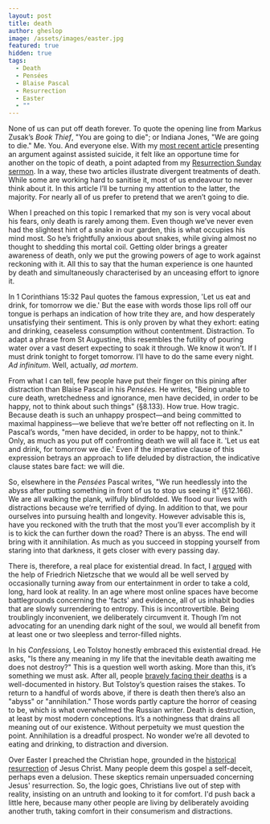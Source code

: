 ```yaml
---
layout: post
title: death
author: gheslop
image: /assets/images/easter.jpg
featured: true
hidden: true
tags:
  - Death
  - Pensées
  - Blaise Pascal
  - Resurrection
  - Easter
  - ""
---
```

None of us can put off death forever. To quote the opening line from Markus Zusak’s *Book Thief*, "You are going to die"; or Indiana Jones, "We are going to die." Me. You. And everyone else. With my [most recent article](https://rekindle.co.za/content/2024-04-04-assisted-suicide) presenting an argument against assisted suicide, it felt like an opportune time for another on the topic of death, a point adapted from my [Resurrection Sunday sermon](https://sermons.unionchapel.co.za/sermons/54643/resurrection-sunday/). In a way, these two articles illustrate divergent treatments of death. While some are working hard to sanitise it, most of us endeavour to never think about it. In this article I’ll be turning my attention to the latter, the majority. For nearly all of us prefer to pretend that we aren’t going to die.

When I preached on this topic I remarked that my son is very vocal about his fears, only death is rarely among them. Even though we’ve never even had the slightest hint of a snake in our garden, this is what occupies his mind most. So he’s frightfully anxious about snakes, while giving almost no thought to shedding this mortal coil. Getting older brings a greater awareness of death, only we put the growing powers of age to work against reckoning with it. All this to say that the human experience is one haunted by death and simultaneously characterised by an unceasing effort to ignore it.

In 1 Corinthians 15:32 Paul quotes the famous expression, 'Let us eat and drink, for tomorrow we die.' But the ease with words those lips roll off our tongue is perhaps an indication of how trite they are, and how desperately unsatisfying their sentiment. This is only proven by what they exhort: eating and drinking, ceaseless consumption without contentment. Distraction. To adapt a phrase from St Augustine, this resembles the futility of pouring water over a vast desert expecting to soak it through. We know it won’t. If I must drink tonight to forget tomorrow. I’ll have to do the same every night. *Ad infinitum*. Well, actually, *ad mortem*.

From what I can tell, few people have put their finger on this pining after distraction than Blaise Pascal in his *Pensées.* He writes, "Being unable to cure death, wretchedness and ignorance, men have decided, in order to be happy, not to think about such things" (§8.133). How true. How tragic. Because death is such an unhappy prospect—and being committed to maximal happiness—we believe that we’re better off not reflecting on it. In Pascal’s words, "men have decided, in order to be happy, not to think." Only, as much as you put off confronting death we will all face it. 'Let us eat and drink, for tomorrow we die.' Even if the imperative clause of this expression betrays an approach to life deluded by distraction, the indicative clause states bare fact: we will die.

So, elsewhere in the *Pensées* Pascal writes, "We run heedlessly into the abyss after putting something in front of us to stop us seeing it" (§12.166). We are all walking the plank, wilfully blindfolded. We flood our lives with distractions because we’re terrified of dying. In addition to that, we pour ourselves into pursuing health and longevity. However advisable this is, have you reckoned with the truth that the most you’ll ever accomplish by it is to kick the can further down the road? There is an abyss. The end will bring with it annihilation. As much as you succeed in stopping yourself from staring into that darkness, it gets closer with every passing day.

There is, therefore, a real place for existential dread. In fact, I [argued](https://rekindle.co.za/content/2020-07-03-nietzsche) with the help of Friedrich Nietzsche that we would all be well served by occasionally turning away from our entertainment in order to take a cold, long, hard look at reality. In an age where most online spaces have become battlegrounds concerning the 'facts' and evidence, all of us inhabit bodies that are slowly surrendering to entropy. This is incontrovertible. Being troublingly inconvenient, we deliberately circumvent it. Though I’m not advocating for an unending dark night of the soul, we would all benefit from at least one or two sleepless and terror-filled nights.

In his *Confessions,* Leo Tolstoy honestly embraced this existential dread. He asks, "Is there any meaning in my life that the inevitable death awaiting me does not destroy?" This is a question well worth asking. More than this, it’s something we must ask. After all, people [bravely facing their deaths](https://rekindle.co.za/content/2024-03-29-good-friday-with-fred) is a well-documented in history. But Tolstoy’s question raises the stakes. To return to a handful of words above, if there is death then there’s also an "abyss" or "annihilation." Those words partly capture the horror of ceasing to be, which is what overwhelmed the Russian writer. Death is destruction, at least by most modern conceptions. It’s a nothingness that drains all meaning out of our existence. Without perpetuity we must question the point. Annihilation is a dreadful prospect. No wonder we’re all devoted to eating and drinking, to distraction and diversion.

Over Easter I preached the Christian hope, grounded in the [historical resurrection](https://rekindle.co.za/content/doodle-constantine-the-caesars-and-jesus-christ/) of Jesus Christ. Many people deem this gospel a self-deceit, perhaps even a delusion. These skeptics remain unpersuaded concerning Jesus' resurrection. So, the logic goes, Christians live out of step with reality, insisting on an untruth and looking to it for comfort. I'd push back a little here, because many other people are living by deliberately avoiding another truth, taking comfort in their consumerism and distractions.